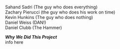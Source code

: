 Sahand Sadri (The guy who does everything)<br />
Zachary Pierucci (the guy who does his work on time)<br />
Kevin Hunkins (The guy who does nothing)<br />
Daniel Weiss (DAN!)<br />
Daniel Clubb (The Hammer)<br />

***Why We Did This Project***<br />
info here<br />



